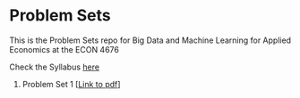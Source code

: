 # Problem Sets

This is the Problem Sets repo for Big Data and Machine Learning for Applied Economics at the ECON 4676

Check the Syllabus [here](https://github.com/ECON-4676-UNIANDES/Syllabus)

1. Problem Set 1 \[[Link to pdf](https://github.com/ECON-4676-UNIANDES/Problem_Sets/blob/master/Problem_Set1/Problem_Set_1.pdf)\]


